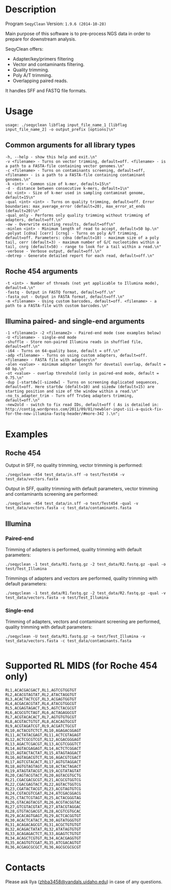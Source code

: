 # Description

Program ```SeqyClean```
Version: ```1.9.6 (2014-10-28)```

Main purpose of this software is to pre-process NGS data in order to prepare for downstream analysis.

SeqyClean offers:

* Adapter/key/primers filtering
* Vector and contaminants filtering.
* Quality trimming.
* Poly A/T trimming.
* Overlapping paired reads.

It handles SFF and FASTQ file formats.

# Usage  
```
usage: ./seqyclean libflag input_file_name_1 [libflag input_file_name_2] -o output_prefix [options]\n"
```            
## Common arguments for all library types
```
-h, --help - show this help and exit.\n"
-v <filename> - Turns on vector trimming, default=off. <filename> - is a path to a FASTA-file containing vector genomes.\n"
-c <filename> - Turns on contaminants screening, default=off, <filename> - is a path to a FASTA-file containing contaminant genomes.\n"
-k <int> - Common size of k-mer, default=15\n"
-d - distance between consecutive k-mers, default=1\n"
-kc <int> - Size of k-mer used in sampling contaminat genome, default=15\n"
-qual <int> <int> - Turns on quality trimming, default=off. Error boundaries: max_average_error (default=20), max_error_at_ends (default=20)\n"
-qual_only - Performs only quality trimming without trimming of adapters, default=off.\n"
-ow - Overwrite existing results, default=off\n"
-minlen <int> - Minimum length of read to accept, default=50 bp.\n"
-polyat [cdna] [cerr] [crng] - Turns on poly A/T trimming, default=off. Parameters: cdna (default=10) - maximum size of a poly tail, cerr (default=3) - maximum number of G/C nucleotides within a tail, cnrg (default=50) - range to look for a tail within a read.\n"
-verbose - Verbose output, default=off.\n"
-detrep - Generate detailed report for each read, default=off.\n"
```
## Roche 454 arguments
```
-t <int> - Number of threads (not yet applicable to Illumina mode), default=4.\n" 
-fastq - Output in FASTQ format, default=off.\n"
-fasta_out - Output in FASTA format, default=off.\n"
-m <filename> - Using custom barcodes, default=off. <filename> - a path to a FASTA-file with custom barcodes.\n"
```
## Illumina paired- and single-end arguments
```
-1 <filename1> -2 <filename2> - Paired-end mode (see examples below)
-U <filename> - single-end mode
-shuffle - Store non-paired Illumina reads in shuffled file, default=off.\n"
-i64 - Turns on 64-quality base, default = off.\n"
-adp <filename> - Turns on using custom adapters, default=off. <filename> - FASTA file with adapters\n"
-alen <value> - minimum adapter length for dovetail overlap, default = 60 bp.\n"
-ot <value> - overlap threshold (only in paired-end mode, default = 0.75.\n"
-dup [-startdw][-sizedw] - Turns on screening duplicated sequences, default=off. Here startdw (defalt=10) and sizedw (default=15) are starting position and size of the window within a read.\n" 
-no_ts_adapter_trim - Turn off TruSeq adapters trimming, default=off.\n"
-new2old - switch to fix read IDs, default=off ( As is detailed in: http://contig.wordpress.com/2011/09/01/newbler-input-iii-a-quick-fix-for-the-new-illumina-fastq-header/#more-342 ).\n";
```

# Examples

## Roche 454
Output in SFF, no quality trimming, vector trimming is performed:
```
./seqyclean -454 test_data/in.sff -o test/Test454 -v test_data/vectors.fasta
```
Output in SFF, quality trimming with default parameters, vector trimming and contaminants screening are performed:
```
./seqyclean -454 test_data/in.sff -o test/Test454 -qual -v test_data/vectors.fasta -c test_data/contaminants.fasta
```

## Illumina

### Paired-end
Trimming of adapters is performed, quality trimming with default parameters:
```
./seqyclean -1 test_data/R1.fastq.gz -2 test_data/R2.fastq.gz -qual -o test/Test_Illumina
``` 
   
Trimmings of adapters and vectors are performed, quality trimming with default parameters:
```
./seqyclean -1 test_data/R1.fastq.gz -2 test_data/R2.fastq.gz -qual -v test_data/vectors.fasta -o test/Test_Illumina
```    

### Single-end
Trimming of adapters, vectors and contaminant screening are performed, quality trimming with default parameters:
```
./seqyclean -U test_data/R1.fastq.gz -o test/Test_Illumina -v test_data/vectors.fasta -c test_data/contaminants.fasta
                                
```


# Supported RL MIDS (for Roche 454 only)

```
RL1,ACACGACGACT,RL1,AGTCGTGGTGT
RL2,ACACGTAGTAT,RL2,ATACTAGGTGT
RL3,ACACTACTCGT,RL3,ACGAGTGGTGT
RL4,ACGACACGTAT,RL4,ATACGTGGCGT
RL5,ACGAGTAGACT,RL5,AGTCTACGCGT
RL6,ACGCGTCTAGT,RL6,ACTAGAGGCGT
RL7,ACGTACACACT,RL7,AGTGTGTGCGT
RL8,ACGTACTGTGT,RL8,ACACAGTGCGT
RL9,ACGTAGATCGT,RL9,ACGATCTGCGT
RL10,ACTACGTCTCT,RL10,AGAGACGGAGT
RL11,ACTATACGAGT,RL11,ACTCGTAGAGT
RL12,ACTCGCGTCGT,RL12,ACGACGGGAGT
RL13,AGACTCGACGT,RL13,ACGTCGGGTCT
RL14,AGTACGAGAGT,RL14,ACTCTCGGACT
RL15,AGTACTACTAT,RL15,ATAGTAGGACT
RL16,AGTAGACGTCT,RL16,AGACGTCGACT
RL17,AGTCGTACACT,RL17,AGTGTAGGACT
RL18,AGTGTAGTAGT,RL18,ACTACTAGACT
RL19,ATAGTATACGT,RL19,ACGTATAGTAT
RL20,CAGTACGTACT,RL20,AGTACGTGCTG
RL21,CGACGACGCGT,RL21,ACGCGTGGTCG
RL22,CGACGAGTACT,RL22,AGTACTGGTCG
RL23,CGATACTACGT,RL23,ACGTAGTGTCG
RL24,CGTACGTCGAT,RL24,ATCGACGGACG
RL25,CTACTCGTAGT,RL25,ACTACGGGTAG
RL26,GTACAGTACGT,RL26,ACGTACGGTAC
RL27,GTCGTACGTAT,RL27,ATACGTAGGAC
RL28,GTGTACGACGT,RL28,ACGTCGTGCAC
RL29,ACACAGTGAGT,RL29,ACTCACGGTGT
RL30,ACACTCATACT,RL30,AGTATGGGTGT
RL31,ACAGACAGCGT,RL31,ACGCTGTGTGT
RL32,ACAGACTATAT,RL32,ATATAGTGTGT
RL33,ACAGAGACTCT,RL33,AGAGTCTGTGT
RL34,ACAGCTCGTGT,RL34,ACACGAGGTGT
RL35,ACAGTGTCGAT,RL35,ATCGACAGTGT
RL36,ACGAGCGCGCT,RL36,AGCGCGCGCGT
```

# Contacts

Please ask Ilya (zhba3458@vandals.uidaho.edu) in case of any questions.